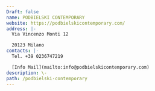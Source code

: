 ```yaml
---
Draft: false
name: PODBIELSKI CONTEMPORARY
website: https://podbielskicontemporary.com/
address: |-
  Via Vincenzo Monti 12

  20123 Milano
contacts: |-
  Tel. +39 0236747219

  [Info Mail](mailto:info@podbielskicontemporary.com)
description: \-
path: /podbielski-contemporary
---
```

